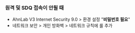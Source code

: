 ### 원격 및 SDQ 접속이 안될 때
- AhnLab V3 Internet Security 9.0 > 환경 설정 "<b>비밀번호 필요</b>"  
- 네트워크 보안 > 개인 방화벽 > 네트워크 규칙에 룰 추가  
